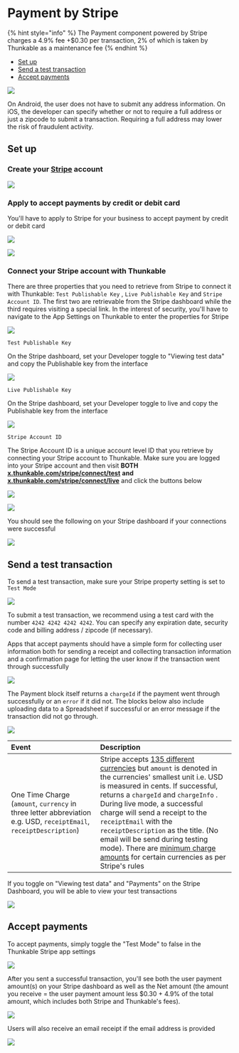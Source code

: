 # Payment by Stripe

{% hint style="info" %}
The Payment component powered by Stripe charges a 4.9% fee +$0.30 per transaction, 2% of which is taken by Thunkable as a maintenance fee
{% endhint %}

* [Set up](payment.md#set-up)
* [Send a test transaction](payment.md#send-a-test-transaction)
* [Accept payments](payment.md#accept-payments)

![](.gitbook/assets/thunkable-documentation-exhibits-71.png)

On Android, the user does not have to submit any address information. On iOS, the developer can specify whether or not to require a full address or just a zipcode to submit a transaction. Requiring a full address may lower the risk of fraudulent activity.

## Set up

### Create your [Stripe](https://stripe.com/) account

![](.gitbook/assets/payment-stripe-fig-1%20%281%29.png)

### Apply to accept payments by credit or debit card

You'll have to apply to Stripe for your business to accept payment by credit or debit card

![](.gitbook/assets/payment-stripe-fig-2%20%282%29.png)

![](.gitbook/assets/payment-stripe-fig-3.png)

### Connect your Stripe account with Thunkable

There are three properties that you need to retrieve from Stripe to connect it with Thunkable: `Test Publishable Key` , `Live Publishable Key` and `Stripe Account ID`. The first two are retrievable from the Stripe dashboard while the third requires visiting a special link. In the interest of security, you'll have to navigate to the App Settings on Thunkable to enter the properties for Stripe

![](.gitbook/assets/payment-stripe-fig-7%20%284%29.png)

`Test Publishable Key`

On the Stripe dashboard, set your Developer toggle to "Viewing test data" and copy the Publishable key from the interface

![](.gitbook/assets/payment-stripe-fig-8%20%281%29.png)

`Live Publishable Key`

On the Stripe dashboard, set your Developer toggle to live and copy the Publishable key from the interface

![](.gitbook/assets/payment-stripe-fig-9%20%282%29.png)

`Stripe Account ID`

The Stripe Account ID is a unique account level ID that you retrieve by connecting your Stripe account to Thunkable. Make sure you are logged into your Stripe account and then visit **BOTH** [**x.thunkable.com/stripe/connect/test**](https://x.thunkable.com/stripe/connect/test) **and** [**x.thunkable.com/stripe/connect/live**](https://x.thunkable.com/stripe/connect/live) and click the buttons below

![](.gitbook/assets/payment-stripe-fig-10%20%281%29.png)

![](.gitbook/assets/payment-stripe-fig-11.png)

You should see the following on your Stripe dashboard if your connections were successful

![](.gitbook/assets/payment-stripe-fig-18%20%281%29.png)

## Send a test transaction

To send a test transaction, make sure your Stripe property setting is set to `Test Mode`

![](.gitbook/assets/payment-stripe-fig-7%20%282%29.png)

To submit a test transaction, we recommend using a test card with the number `4242 4242 4242 4242`. You can specify any expiration date, security code and billing address / zipcode \(if necessary\).

Apps that accept payments should have a simple form for collecting user information both for sending a receipt and collecting transaction information and a confirmation page for letting the user know if the transaction went through successfully

![](.gitbook/assets/payment-stripe-fig-12%20%281%29.png)

The Payment block itself returns a `chargeId` if the payment went through successfully or an `error` if it did not. The blocks below also include uploading data to a Spreadsheet if successful or an error message if the transaction did not go through.

![](.gitbook/assets/payment-stripe-fig-4%20%281%29.png)

| Event | Description |
| :--- | :--- |
| One Time Charge \(`amount`, `currency` in three letter abbreviation e.g. USD, `receiptEmail`, `receiptDescription`\) | Stripe accepts [135 different currencies](https://stripe.com/docs/currencies#charge-currencies) but `amount` is denoted in the currencies' smallest unit i.e. USD is measured in cents. If successful, returns a `chargeId` and `chargeInfo` . During live mode, a successful charge will send a receipt to the `receiptEmail` with the `receiptDescription` as the title. \(No email will be send during testing mode\). There are [minimum charge amounts](https://stripe.com/docs/currencies#charge-currencies) for certain currencies as per Stripe's rules |

If you toggle on "Viewing test data" and "Payments" on the Stripe Dashboard, you will be able to view your test transactions

![](.gitbook/assets/payment-stripe-fig-15%20%281%29.png)

## Accept payments

To accept payments, simply toggle the "Test Mode" to false in the Thunkable Stripe app settings

![](.gitbook/assets/payment-stripe-fig-14.png)

After you sent a successful transaction, you'll see both the user payment amount\(s\) on your Stripe dashboard as well as the Net amount \(the amount you receive = the user payment amount less $0.30 + 4.9% of the total amount, which includes both Stripe and Thunkable's fees\).

![](.gitbook/assets/payment-stripe-fig-16.png)

Users will also receive an email receipt if the email address is provided

![](.gitbook/assets/payment-stripe-fig-17.png)

